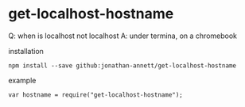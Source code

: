 # get-localhost-hostname

Q: when is localhost not localhost
A: under termina, on a chromebook



installation

    npm install --save github:jonathan-annett/get-localhost-hostname


example

    var hostname = require("get-localhost-hostname");
    